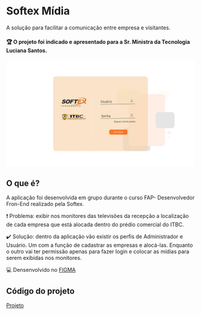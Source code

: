 # Softex Mídia

A solução para facilitar a comunicação entre empresa e visitantes. 


#### 🏆 O projeto foi indicado e apresentado para a Sr. Ministra da Tecnologia Luciana Santos.

<img src="Tela Login A.jpg">

## O que é?

A aplicação foi desenvolvida em grupo durante o curso FAP- Desenvolvedor Fron-End realizado pela Softex. 

❗ Problema: exibir nos monitores das televisões da recepção a localização de cada empresa que está alocada dentro do prédio comercial do ITBC. 

✔️ Solução: dentro da aplicação vão existir os perfis de Administrador e Usuário. Um com a função de cadastrar as empresas e alocá-las. Enquanto o outro vai ter permissão apenas para fazer login e colocar as mídias para serem exibidas nos monitores.

💻 Densenvolvido no [FIGMA](https://www.figma.com/design/gaMwIvSVO8P15pkzmjYE2H/Softex?node-id=0-1&t=TiYxcguV5b1xGUlL-1)


## Código do projeto
[Projeto](https://github.com/ASuamy/projeto-softex)

